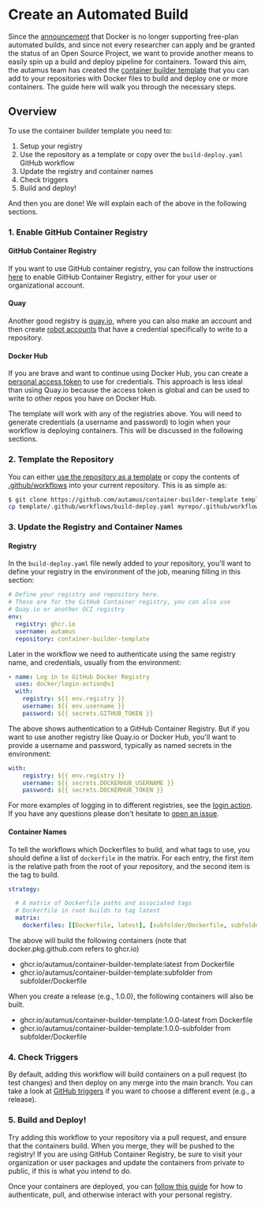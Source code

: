 # Create an Automated Build

Since the [announcement](https://www.docker.com/blog/changes-to-docker-hub-autobuilds/) that
 Docker is no longer supporting free-plan automated builds, and since not every researcher
 can apply and be granted the status of an Open Source Project, we want to provide another
 means to easily spin up a build and deploy pipeline for containers. Toward this aim, the 
 autamus team has created the [container builder template](https://github.com/autamus/container-builder-template)
that you can add to your repositories with Docker files to build and deploy one or 
more containers. The guide here will walk you through the necessary steps.

## Overview

To use the container builder template you need to:

 1. Setup your registry
 2. Use the repository as a template or copy over the `build-deploy.yaml` GitHub workflow
 3. Update the registry and container names
 4. Check triggers
 5. Build and deploy!

And then you are done! We will explain each of the above in the following sections.

### 1. Enable GitHub Container Registry

#### GitHub Container Registry

If you want to use GitHub container registry, you can follow the instructions [here](https://docs.github.com/en/packages/working-with-a-github-packages-registry/enabling-improved-container-support-with-the-container-registry) to enable GitHub Container Registry,
either for your user or organizational account.

#### Quay

Another good registry is [quay.io](https://quay.io), where you can also make an account and then create [robot accounts](https://docs.quay.io/glossary/robot-accounts.html) that have a credential specifically to write to a repository.

#### Docker Hub

If you are brave and want to continue using Docker Hub, you can create a [personal access token](https://docs.docker.com/docker-hub/access-tokens/) to use for credentials. This approach is less ideal than using Quay.io because the access token is global and can be used
to write to other repos you have on Docker Hub.

The template will work with any of the registries above. You will need to generate credentials
(a username and password) to login when your workflow is deploying containers. This will be discussed
in the following sections.


### 2. Template the Repository

You can either [use the repository as a template](https://github.com/autamus/container-builder-template/generate) 
or copy the contents of [.github/workflows](.github/workflows) into your current repository.
This is as simple as:

```bash
$ git clone https://github.com/autamus/container-builder-template template/
cp template/.github/workflows/build-deploy.yaml myrepo/.github/workflows/
```

### 3. Update the Registry and Container Names

#### Registry

In the `build-deploy.yaml` file newly added to your repository,
you'll want to define your registry in the environment of
the job, meaning filling in this section:

```yaml
# Define your registry and repository here.
# These are for the GitHub Container registry, you can also use
# Quay.io or another OCI registry
env:
  registry: ghcr.io
  username: autamus
  repository: container-builder-template     
```

Later in the workflow we need to authenticate using the same registry name,
and credentials, usually from the environment:

```yaml
- name: Log in to GitHub Docker Registry
  uses: docker/login-action@v1
  with:
    registry: ${{ env.registry }}
    username: ${{ env.username }}
    password: ${{ secrets.GITHUB_TOKEN }}
```

The above shows authentication to a GitHub Container Registry.
But if you want to use another registry like Quay.io or Docker Hub, you'll
want to provide a username and password, typically as named
secrets in the environment:

```yaml
with:
    registry: ${{ env.registry }}
    username: ${{ secrets.DOCKERHUB_USERNAME }}
    password: ${{ secrets.DOCKERHUB_TOKEN }}
```

For more examples of logging in to different registries, see the [login action](https://github.com/docker/login-action).
If you have any questions please don't hesitate to [open an issue](https://github.com/autamus/container-builder-template/issues).

#### Container Names

To tell the workflows which Dockerfiles to build, and what tags to use, you
should define a list of `dockerfile` in the matrix. For each entry, the first
item is the relative path from the root of your repository, and the second
item is the tag to build.


```yaml
strategy:

  # A matrix of Dockerfile paths and associated tags
  # Dockerfile in root builds to tag latest
  matrix:
    dockerfiles: [[Dockerfile, latest], [subfolder/Dockerfile, subfolder]]
```

The above will build the following containers (note that docker.pkg.github.com refers
to ghcr.io)

 - ghcr.io/autamus/container-builder-template:latest from Dockerfile
 - ghcr.io/autamus/container-builder-template:subfolder from subfolder/Dockerfile

When you create a release (e.g., 1.0.0), the following containers will also be built.

 - ghcr.io/autamus/container-builder-template:1.0.0-latest from Dockerfile
 - ghcr.io/autamus/container-builder-template:1.0.0-subfolder from subfolder/Dockerfile


### 4. Check Triggers

By default, adding this workflow will build containers on a pull request (to test
changes) and then deploy on any merge into the main branch. You can take a look
at [GitHub triggers](https://docs.github.com/en/actions/reference/events-that-trigger-workflows) if 
you want to choose a different event (e.g., a release).


### 5. Build and Deploy!

Try adding this workflow to your repository via a pull request, and ensure
that the containers build. When you merge, they will be pushed to the registry!
If you are using GitHub Container Registry, be sure to visit your organization
or user packages and update the containers from private to public, if this is what
you intend to do.

Once your containers are deployed, you can [follow this guide](https://docs.github.com/en/packages/managing-github-packages-using-github-actions-workflows/publishing-and-installing-a-package-with-github-actions) for how
to authenticate, pull, and otherwise interact with your personal registry.
